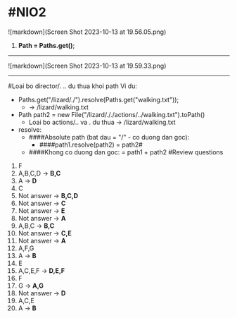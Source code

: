 # #NIO2
![markdown](Screen Shot 2023-10-13 at 19.56.05.png)
1. **Path = Paths.get()**;
***
![markdown](Screen Shot 2023-10-13 at 19.59.33.png)
***
#Loai bo director/. .. du thua khoi path
Vi du: 
* Paths.get("/lizard/./").resolve(Paths.get("walking.txt"));
   * -> /lizard/walking.txt
* Path path2 = new File("/lizard/././actions/../walking.txt").toPath()
   * Loai bo actions/.. va . du thua -> /lizard/walking.txt 
* resolve:
   * ####Absolute path (bat dau = "/" - co duong dan goc): 
     * ####path1.resolve(path2) = path2#
   * ####Khong co duong dan goc: = path1 + path2
#Review questions
1. F
2. A,B,C,D -> **B,C**
3. A -> **D**
4. C
5. Not answer -> **B,C,D**
6. Not answer -> **C**
7. Not answer -> **E**
8. Not answer -> **A**
9. A,B,C -> **B,C**
10. Not answer -> **C,E**
11. Not answer -> **A**
12. A,F,G
13. A -> **B**
14. E
15. A,C,E,F -> **D,E,F**
16. F
17. G -> **A,G**
18. Not answer -> **D**
19. A,C,E
20. A -> **B**